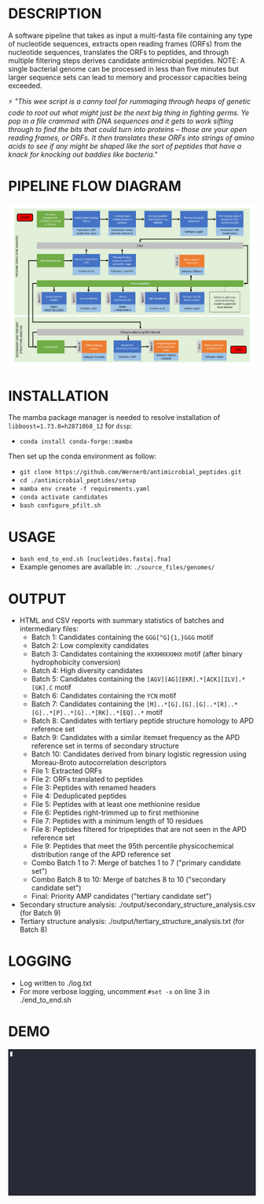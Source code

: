 # DESCRIPTION
A software pipeline that takes as input a multi-fasta file containing any type of nucleotide sequences, extracts open reading frames (ORFs) from the nucleotide sequences, translates the ORFs to peptides, and through multiple filtering steps derives candidate antimicrobial peptides. NOTE: A single bacterial genome can be processed in less than five minutes but larger sequence sets can lead to memory and processor capacities being exceeded.

:zap: _"This wee script is a canny tool for rummaging through heaps of genetic code to root out what might just be the next big thing in fighting germs. Ye pop in a file crammed with DNA sequences and it gets to work sifting through to find the bits that could turn into proteins – those are your open reading frames, or ORFs. It then translates these ORFs into strings of amino acids to see if any might be shaped like the sort of peptides that have a knack for knocking out baddies like bacteria."_

# PIPELINE FLOW DIAGRAM
![Flow_diagram](source_files/flow_diagram.gif)

# INSTALLATION
The mamba package manager is needed to resolve installation of `libboost=1.73.0=h28710b8_12` for `dssp`:  
+ `conda install conda-forge::mamba`  

Then set up the conda environment as follow:  
+ `git clone https://github.com/Werner0/antimicrobial_peptides.git`
+ `cd ./antimicrobial_peptides/setup`  
+ `mamba env create -f requirements.yaml`
+ `conda activate candidates`
+ `bash configure_pfilt.sh`  

# USAGE
+ `bash end_to_end.sh [nucleotides.fasta|.fna]`
+ Example genomes are available in: `./source_files/genomes/`

# OUTPUT
+ HTML and CSV reports with summary statistics of batches and intermediary files:
  +  Batch 1: Candidates containing the `GGG[^G]{1,}GGG` motif
  +  Batch 2: Low complexity candidates
  +  Batch 3: Candidates containing the `HXXHHXXHHX` motif (after binary hydrophobicity conversion)
  +  Batch 4: High diversity candidates
  +  Batch 5: Candidates containing the `[AGV][AG][EKR].*[ACK][ILV].*[GK].C` motif
  +  Batch 6: Candidates containing the `YCN` motif
  +  Batch 7: Candidates containing the `[M]..*[G].[G].[G]..*[R]..*[G]..*[P]..*[G]..*[RK]..*[EQ]..*` motif
  +  Batch 8: Candidates with tertiary peptide structure homology to APD reference set
  +  Batch 9: Candidates with a similar itemset frequency as the APD reference set in terms of secondary structure
  +  Batch 10: Candidates derived from binary logistic regression using Moreau-Broto autocorrelation descriptors
  +  File 1: Extracted ORFs
  +  File 2: ORFs translated to peptides
  +  File 3: Peptides with renamed headers
  +  File 4: Deduplicated peptides
  +  File 5: Peptides with at least one methionine residue
  +  File 6: Peptides right-trimmed up to first methionine
  +  File 7: Peptides with a minimum length of 10 residues
  +  File 8: Peptides filtered for tripeptides that are not seen in the APD reference set
  +  File 9: Peptides that meet the 95th percentile physicochemical distribution range of the APD reference set
  +  Combo Batch 1 to 7: Merge of batches 1 to 7 ("primary candidate set")
  +  Combo Batch 8 to 10: Merge of batches 8 to 10 ("secondary candidate set")
  +  Final: Priority AMP candidates ("tertiary candidate set")
+ Secondary structure analysis: ./output/secondary_structure_analysis.csv (for Batch 9)
+ Tertiary structure analysis: ./output/tertiary_structure_analysis.txt (for Batch 8)

# LOGGING
+ Log written to ./log.txt  
+ For more verbose logging, uncomment `#set -x` on line 3 in ./end_to_end.sh

# DEMO
![DEMO](source_files/demo.gif)
